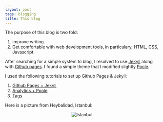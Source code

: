 ```yaml
---
layout: post
tags: blogging
title: This blog
---
```


The purpose of this blog is two fold:

1. Improve writing.
2. Get comfortable with web development tools, in particulary, HTML, CSS, Javascript.




After searching for a simple system to blog, I resolved to use [Jekyll](http://jekyllrb.com/) along with [Github pages](https://pages.github.com). I found a simple theme that I modified slightly [Poole](http://getpoole.com).

I used the following tutorials to set up Github Pages & Jekyll:

1. [Github Pages + Jekyll](https://help.github.com/articles/using-jekyll-with-pages)
2. [Analytics + Poole](http://joshualande.com/jekyll-github-pages-poole/) 
3. [Tags](http://charliepark.org/tags-in-jekyll/)

Here is a picture from Heybalidad, Istanbul:

<p align="center">
  <img src="s/assets/test.jpg" alt="Istanbul" align="middle">
</p>
